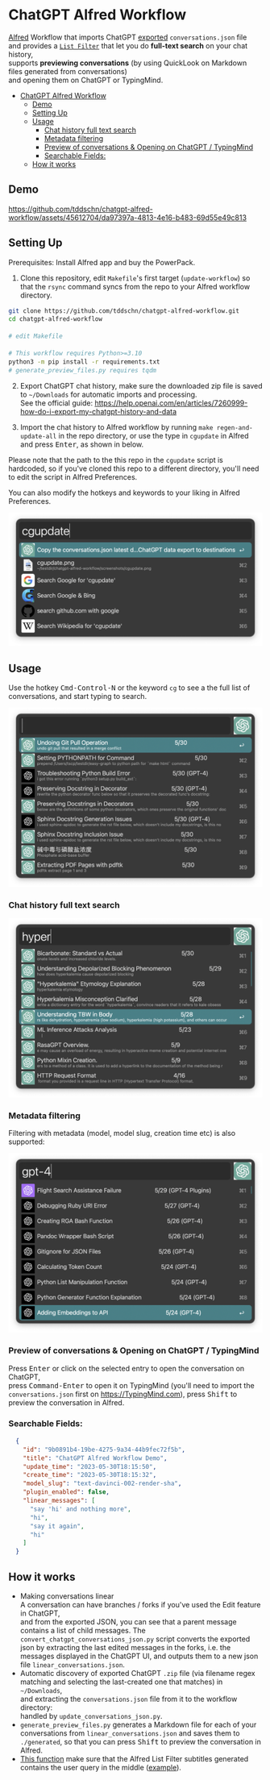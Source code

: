 # ChatGPT Alfred Workflow

[Alfred](https://www.alfredapp.com/) Workflow that imports ChatGPT [exported](https://help.openai.com/en/articles/7260999-how-do-i-export-my-chatgpt-history-and-data) `conversations.json` file  
and provides a [`List Filter`](https://www.alfredapp.com/help/workflows/inputs/list-filter/) that let you do **full-text search** on your chat history,  
supports **previewing conversations** (by using QuickLook on Markdown files generated from conversations)  
and opening them on ChatGPT or TypingMind.

- [ChatGPT Alfred Workflow](#chatgpt-alfred-workflow)
  - [Demo](#demo)
  - [Setting Up](#setting-up)
  - [Usage](#usage)
    - [Chat history full text search](#chat-history-full-text-search)
    - [Metadata filtering](#metadata-filtering)
    - [Preview of conversations \& Opening on ChatGPT / TypingMind](#preview-of-conversations--opening-on-chatgpt--typingmind)
    - [Searchable Fields:](#searchable-fields)
  - [How it works](#how-it-works)

## Demo

<!-- <video>
https://github.com/tddschn/chatgpt-alfred-workflow/assets/45612704/da97397a-4813-4e16-b483-69d55e49c813
</video> -->

<!-- ![Video](https://github.com/tddschn/chatgpt-alfred-workflow/assets/45612704/da97397a-4813-4e16-b483-69d55e49c813) -->

https://github.com/tddschn/chatgpt-alfred-workflow/assets/45612704/da97397a-4813-4e16-b483-69d55e49c813


## Setting Up

Prerequisites: Install Alfred app and buy the PowerPack.

1. Clone this repository, edit `Makefile`'s first target (`update-workflow`) so that the `rsync` command syncs from the repo to your Alfred workflow directory.

```bash
git clone https://github.com/tddschn/chatgpt-alfred-workflow.git
cd chatgpt-alfred-workflow

# edit Makefile

# This workflow requires Python>=3.10
python3 -m pip install -r requirements.txt
# generate_preview_files.py requires tqdm
```

2. Export ChatGPT chat history, make sure the downloaded zip file is saved to `~/Downloads` for automatic imports and processing.  
See the official guide: https://help.openai.com/en/articles/7260999-how-do-i-export-my-chatgpt-history-and-data

3. Import the chat history to Alfred workflow by running `make regen-and-update-all` in the repo directory, or use the type in `cgupdate` in Alfred and press <kbd>Enter</kbd>, as shown in below.

Please note that the path to the this repo in the `cgupdate` script is hardcoded, so if you've cloned this repo to a different directory, you'll need to edit the script in Alfred Preferences.

You can also modify the hotkeys and keywords to your liking in Alfred Preferences.

![](./screenshots/cgupdate.png)

## Usage

Use the hotkey <kbd>Cmd-Control-N</kbd> or the keyword `cg` to see a the full list of conversations, and start typing to search.

![](./screenshots/cg.png)

### Chat history full text search

![](./screenshots/cg-query-hyper.png)

### Metadata filtering

Filtering with metadata (model, model slug, creation time etc) is also supported:

![](./screenshots/cg-query-gpt-4.png)

### Preview of conversations & Opening on ChatGPT / TypingMind

Press <kbd>Enter</kbd> or click on the selected entry to open the conversation on ChatGPT,  
 press <kbd>Command-Enter</kbd> to open it on TypingMind (you'll need to import the `conversations.json` first on https://TypingMind.com),
 press <kbd>Shift</kbd> to preview the conversation in Alfred.


### Searchable Fields:

```json
  {
    "id": "9b0891b4-19be-4275-9a34-44b9fec72f5b",
    "title": "ChatGPT Alfred Workflow Demo",
    "update_time": "2023-05-30T18:15:50",
    "create_time": "2023-05-30T18:15:32",
    "model_slug": "text-davinci-002-render-sha",
    "plugin_enabled": false,
    "linear_messages": [
      "say 'hi' and nothing more",
      "hi",
      "say it again",
      "hi"
    ]
  }
```

## How it works

- Making conversations linear  
  A conversation can have branches / forks if you've used the Edit feature in ChatGPT,  
  and from the exported JSON, you can see that a parent message contains a list of child messages. The `convert_chatgpt_conversations_json.py` script converts the exported json by extracting the last edited messages in the forks, i.e. the messages displayed in the ChatGPT UI, and outputs them to a new json file `linear_conversations.json`.
- Automatic discovery of exported ChatGPT `.zip` file (via filename regex matching and selecting the last-created one that matches) in `~/Downloads`,  
  and extracting the `conversations.json` file from it to the workflow directory:  
  handled by `update_conversations_json.py`.
- `generate_preview_files.py` generates a Markdown file for each of your conversations from `linear_conversations.json` and saves them to `./generated`, so that you can press <kbd>Shift</kbd> to preview the conversation in Alfred.
- [This function](https://github.com/tddschn/chatgpt-alfred-workflow/blob/77f49c98b00a0e1fc2b5eeb596608af4d655a8bc/utils.py#L58) make sure that the Alfred List Filter subtitles generated contains the user query in the middle ([example](#chat-history-full-text-search)).
